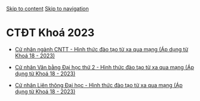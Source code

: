 [Skip to content](https://daa.uit.edu.vn/tu-xa/ctdt-khoa-2023#main)
 [Skip to navigation](https://daa.uit.edu.vn/tu-xa/ctdt-khoa-2023#main-nav)

CTĐT Khoá 2023
==============

*   [Cử nhân ngành CNTT - Hình thức đào tạo từ xa qua mạng (Áp dụng từ Khoá 18 - 2023)](https://daa.uit.edu.vn/content/cu-nhan-nganh-cntt-hinh-thuc-dao-tao-tu-xa-qua-mang-ap-dung-tu-khoa-18-2023)
    
*   [Cử nhân Văn bằng Đại học thứ 2 - Hình thức đào tạo từ xa qua mạng (Áp dụng từ Khoá 18 - 2023)](https://daa.uit.edu.vn/content/cu-nhan-van-bang-dai-hoc-thu-2-hinh-thuc-dao-tao-tu-xa-qua-mang-ap-dung-tu-khoa-18-2023)
    
*   [Cử nhân Liên thông Đại học - Hình thức đào tạo từ xa qua mạng (Áp dụng từ Khoá 18 - 2023)](https://daa.uit.edu.vn/content/cu-nhan-lien-thong-dai-hoc-hinh-thuc-dao-tao-tu-xa-qua-mang-ap-dung-tu-khoa-18-2023)